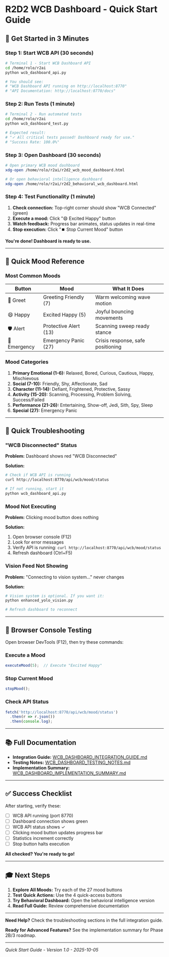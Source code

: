 # R2D2 WCB Dashboard - Quick Start Guide

## 🚀 Get Started in 3 Minutes

### Step 1: Start WCB API (30 seconds)

```bash
# Terminal 1 - Start WCB Dashboard API
cd /home/rolo/r2ai
python wcb_dashboard_api.py

# You should see:
# "WCB Dashboard API running on http://localhost:8770"
# "API Documentation: http://localhost:8770/docs"
```

### Step 2: Run Tests (1 minute)

```bash
# Terminal 2 - Run automated tests
cd /home/rolo/r2ai
python wcb_dashboard_test.py

# Expected result:
# "✓ All critical tests passed! Dashboard ready for use."
# "Success Rate: 100.0%"
```

### Step 3: Open Dashboard (30 seconds)

```bash
# Open primary WCB mood dashboard
xdg-open /home/rolo/r2ai/r2d2_wcb_mood_dashboard.html

# Or open behavioral intelligence dashboard
xdg-open /home/rolo/r2ai/r2d2_behavioral_wcb_dashboard.html
```

### Step 4: Test Functionality (1 minute)

1. **Check connection:** Top-right corner should show "WCB Connected" (green)
2. **Execute a mood:** Click "😄 Excited Happy" button
3. **Watch feedback:** Progress bar animates, status updates in real-time
4. **Stop execution:** Click "⏹️ Stop Current Mood" button

**You're done! Dashboard is ready to use.**

---

## 🎯 Quick Mood Reference

### Most Common Moods

| Button | Mood | What It Does |
|--------|------|--------------|
| 👋 Greet | Greeting Friendly (7) | Warm welcoming wave motion |
| 😄 Happy | Excited Happy (5) | Joyful bouncing movements |
| 🛡️ Alert | Protective Alert (13) | Scanning sweep ready stance |
| 🚨 Emergency | Emergency Panic (27) | Crisis response, safe positioning |

### Mood Categories

1. **Primary Emotional (1-6):** Relaxed, Bored, Curious, Cautious, Happy, Mischievous
2. **Social (7-10):** Friendly, Shy, Affectionate, Sad
3. **Character (11-14):** Defiant, Frightened, Protective, Sassy
4. **Activity (15-20):** Scanning, Processing, Problem Solving, Success/Failed
5. **Performance (21-26):** Entertaining, Show-off, Jedi, Sith, Spy, Sleep
6. **Special (27):** Emergency Panic

---

## 🐛 Quick Troubleshooting

### "WCB Disconnected" Status

**Problem:** Dashboard shows red "WCB Disconnected"

**Solution:**
```bash
# Check if WCB API is running
curl http://localhost:8770/api/wcb/mood/status

# If not running, start it
python wcb_dashboard_api.py
```

### Mood Not Executing

**Problem:** Clicking mood button does nothing

**Solution:**
1. Open browser console (F12)
2. Look for error messages
3. Verify API is running: `curl http://localhost:8770/api/wcb/mood/status`
4. Refresh dashboard (Ctrl+F5)

### Vision Feed Not Showing

**Problem:** "Connecting to vision system..." never changes

**Solution:**
```bash
# Vision system is optional. If you want it:
python enhanced_yolo_vision.py

# Refresh dashboard to reconnect
```

---

## 📱 Browser Console Testing

Open browser DevTools (F12), then try these commands:

### Execute a Mood
```javascript
executeMood(5);  // Execute "Excited Happy"
```

### Stop Current Mood
```javascript
stopMood();
```

### Check API Status
```javascript
fetch('http://localhost:8770/api/wcb/mood/status')
  .then(r => r.json())
  .then(console.log);
```

---

## 📚 Full Documentation

- **Integration Guide:** [WCB_DASHBOARD_INTEGRATION_GUIDE.md](WCB_DASHBOARD_INTEGRATION_GUIDE.md)
- **Testing Notes:** [WCB_DASHBOARD_TESTING_NOTES.md](WCB_DASHBOARD_TESTING_NOTES.md)
- **Implementation Summary:** [WCB_DASHBOARD_IMPLEMENTATION_SUMMARY.md](WCB_DASHBOARD_IMPLEMENTATION_SUMMARY.md)

---

## ✅ Success Checklist

After starting, verify these:

- [ ] WCB API running (port 8770)
- [ ] Dashboard connection shows green
- [ ] WCB API status shows ✓
- [ ] Clicking mood button updates progress bar
- [ ] Statistics increment correctly
- [ ] Stop button halts execution

**All checked? You're ready to go!**

---

## 🎓 Next Steps

1. **Explore All Moods:** Try each of the 27 mood buttons
2. **Test Quick Actions:** Use the 4 quick-access buttons
3. **Try Behavioral Dashboard:** Open the behavioral intelligence version
4. **Read Full Guide:** Review comprehensive documentation

---

**Need Help?** Check the troubleshooting sections in the full integration guide.

**Ready for Advanced Features?** See the implementation summary for Phase 2B/3 roadmap.

---

*Quick Start Guide - Version 1.0 - 2025-10-05*
